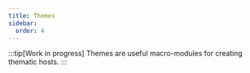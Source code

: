 ```yaml
---
title: Themes
sidebar:
  order: 4
---
```


:::tip[Work in progress]
Themes are useful macro-modules for creating thematic hosts.
:::
